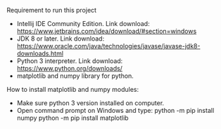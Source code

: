 Requirement to run this project
 - Intellij IDE Community Edition. Link download: https://www.jetbrains.com/idea/download/#section=windows
 - JDK 8 or later. Link download: https://www.oracle.com/java/technologies/javase/javase-jdk8-downloads.html
 - Python 3 interpreter. Link download: https://www.python.org/downloads/
 - matplotlib and numpy library for python.

How to install matplotlib and numpy modules:
 - Make sure python 3 version installed on computer.
 - Open command prompt on Windows and type:
    python -m pip install numpy
    python -m pip install matplotlib